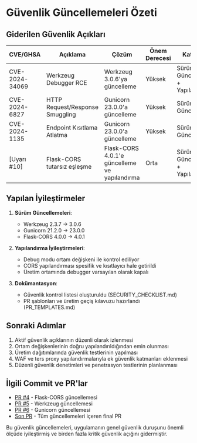 # Güvenlik Güncellemeleri Özeti

## Giderilen Güvenlik Açıkları
| CVE/GHSA | Açıklama | Çözüm | Önem Derecesi | Kategori | Dosya |
|----------|----------|-------|---------------|----------|-------|
| CVE-2024-34069 | Werkzeug Debugger RCE | Werkzeug 3.0.6'ya güncelleme | Yüksek | Sürüm Güncelleme + Yapılandırma | [Werkzeug](./werkzeug/commit-info.md) |
| CVE-2024-6827 | HTTP Request/Response Smuggling | Gunicorn 23.0.0'a güncelleme | Yüksek | Sürüm Güncelleme | [Gunicorn](./gunicorn/commit-info.md) |
| CVE-2024-1135 | Endpoint Kısıtlama Atlatma | Gunicorn 23.0.0'a güncelleme | Yüksek | Sürüm Güncelleme | [Gunicorn](./gunicorn/commit-info.md) |
| [Uyarı #10] | Flask-CORS tutarsız eşleşme | Flask-CORS 4.0.1'e güncelleme ve yapılandırma | Orta | Sürüm Güncelleme + Yapılandırma | [Flask-CORS](./flask-cors/commit-info.md) |

## Yapılan İyileştirmeler
1. **Sürüm Güncellemeleri**:
   - Werkzeug 2.3.7 → 3.0.6
   - Gunicorn 21.2.0 → 23.0.0
   - Flask-CORS 4.0.0 → 4.0.1

2. **Yapılandırma İyileştirmeleri**:
   - Debug modu ortam değişkeni ile kontrol ediliyor
   - CORS yapılandırması spesifik ve kısıtlayıcı hale getirildi
   - Üretim ortamında debugger varsayılan olarak kapalı

3. **Dokümantasyon**:
   - Güvenlik kontrol listesi oluşturuldu (SECURITY_CHECKLIST.md)
   - PR şablonları ve üretim geçiş kılavuzu hazırlandı (PR_TEMPLATES.md)

## Sonraki Adımlar
1. Aktif güvenlik açıklarının düzenli olarak izlenmesi
2. Ortam değişkenlerinin doğru yapılandırıldığından emin olunması
3. Üretim dağıtımlarında güvenlik testlerinin yapılması
4. WAF ve ters proxy yapılandırmalarıyla ek güvenlik katmanları eklenmesi
5. Düzenli güvenlik denetimleri ve penetrasyon testlerinin planlanması

## İlgili Commit ve PR'lar
- [PR #4](https://github.com/SIYAKS-ARES/smart-doc-insight/pull/4) - Flask-CORS güncellemesi
- [PR #5](https://github.com/SIYAKS-ARES/smart-doc-insight/pull/5) - Werkzeug güncellemesi
- [PR #6](https://github.com/SIYAKS-ARES/smart-doc-insight/pull/6) - Gunicorn güncellemesi
- [Son PR](https://github.com/SIYAKS-ARES/smart-doc-insight/pull/new/fix/security-updates-final) - Tüm güncellemeleri içeren final PR

Bu güvenlik güncellemeleri, uygulamanın genel güvenlik duruşunu önemli ölçüde iyileştirmiş ve birden fazla kritik güvenlik açığını gidermiştir. 